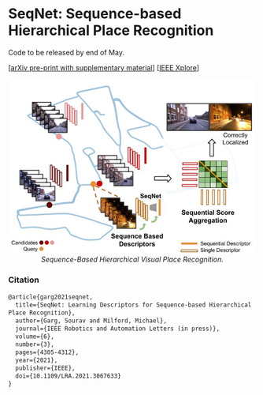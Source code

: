 # SeqNet: Sequence-based Hierarchical Place Recognition
Code to be released by end of May.

[[arXiv pre-print with supplementary material](https://arxiv.org/abs/2102.11603)] [[IEEE Xplore](https://ieeexplore.ieee.org/abstract/document/9382076/)]

<p align="center">
  <img src="./assets/seqnet.jpg">
    <br/><em>Sequence-Based Hierarchical Visual Place Recognition.</em>
</p>

### Citation
```
@article{garg2021seqnet,
  title={SeqNet: Learning Descriptors for Sequence-based Hierarchical Place Recognition},
  author={Garg, Sourav and Milford, Michael},
  journal={IEEE Robotics and Automation Letters (in press)},
  volume={6},
  number={3},
  pages={4305-4312},
  year={2021},
  publisher={IEEE},
  doi={10.1109/LRA.2021.3067633}
}
```
